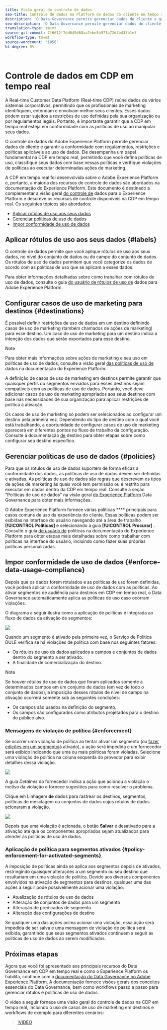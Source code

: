 ```yaml
---
title: Visão geral do controle de dados
seo-title: Controle de dados na Platform de dados do cliente em tempo real
description: 'O Data Governance permite gerenciar dados do cliente e garantir a conformidade com regulamentos, restrições e políticas aplicáveis ao uso de dados. '
seo-description: 'O Data Governance permite gerenciar dados do cliente e garantir a conformidade com regulamentos, restrições e políticas aplicáveis ao uso de dados. '
translation-type: tm+mt
source-git-commit: 7f6612f7dd649d68aa7ebe5b971b72d7b433b1e3
workflow-type: tm+mt
source-wordcount: '1056'
ht-degree: 0%

---
```



# Controle de dados em CDP em tempo real

A Real-time Customer Data Platform (Real-time CDP) reúne dados de vários sistemas corporativos, permitindo que os profissionais de marketing identifiquem, entendam e envolvam melhor seus clientes. Esses dados podem estar sujeitos a restrições de uso definidas pela sua organização ou por regulamentos legais. Portanto, é importante garantir que a CDP em tempo real esteja em conformidade com as políticas de uso ao manipular seus dados.

O controle de dados do Adobe Experience Platform permite gerenciar dados do cliente e garantir a conformidade com regulamentos, restrições e políticas aplicáveis ao uso de dados. Ele desempenha um papel fundamental na CDP em tempo real, permitindo que você defina políticas de uso, classifique seus dados com base nessas políticas e verifique violações de políticas ao executar determinadas ações de marketing.

A CDP em tempo real foi desenvolvida sobre o Adobe Experience Platform e, portanto, a maioria dos recursos de controle de dados são abordados na documentação do Experience Platform. Este documento é destinado a complementar a visão geral [do controle de](../../data-governance/home.md) dados para o Experience Platform e descreve os recursos de controle disponíveis na CDP em tempo real. Os seguintes tópicos são abordados:

* [Aplicar rótulos de uso aos seus dados](#labels)
* [Gerenciar políticas de uso de dados](#policies)
* [Impor conformidade de uso de dados](#enforce-data-usage-compliance)

## Aplicar rótulos de uso aos seus dados {#labels}

O controle de dados permite que você aplique rótulos de uso aos seus dados, no nível do conjunto de dados ou do campo do conjunto de dados. Os rótulos de uso de dados permitem que você categorize os dados de acordo com as políticas de uso que se aplicam a esses dados.

Para obter informações detalhadas sobre como trabalhar com rótulos de uso de dados, consulte o guia [do usuário de rótulos de uso de](../../data-governance/labels/overview.md) dados para Adobe Experience Platform.

## Configurar casos de uso de marketing para destinos {#destinations}

É possível definir restrições de uso de dados em um destino definindo casos de uso de marketing (também chamados de ações de marketing) para esse destino. Um caso de uso de marketing para um destino indica a intenção dos dados que serão exportados para esse destino.

>[!NOTE]
>
>Para obter mais informações sobre ações de marketing e seu uso em políticas de uso de dados, consulte a visão geral [das políticas de uso de](../../data-governance/policies/overview.md) dados na documentação do Experience Platform.

A definição de casos de uso de marketing em destinos permite garantir que quaisquer perfis ou segmentos enviados para esses destinos sejam compatíveis com as políticas de uso de dados. Portanto, você deve adicionar casos de uso de marketing apropriados aos seus destinos com base nas necessidades de sua organização para aplicar restrições de política à ativação.

Os casos de uso de marketing só podem ser selecionados ao configurar um destino pela primeira vez. Dependendo do tipo de destino com o qual você está trabalhando, a oportunidade de configurar casos de uso de marketing aparecerá em diferentes pontos no fluxo de trabalho da configuração. Consulte a documentação [de](../destinations/destinations-overview.md) destino para obter etapas sobre como configurar seu destino específico.


## Gerenciar políticas de uso de dados {#policies}

Para que os rótulos de uso de dados suportem de forma eficaz a conformidade dos dados, as políticas de uso de dados devem ser definidas e ativadas. As políticas de uso de dados são regras que descrevem os tipos de ações de marketing às quais você tem permissão ou é restrito para executar em dados dentro da CDP em tempo real. Consulte a seção &quot;Políticas de uso de dados&quot; na visão geral [do Experience Platform](../../data-governance/home.md) Data Governance para obter mais informações.

O Adobe Experience Platform fornece várias políticas **** principais para casos comuns de uso da experiência do cliente. Essas políticas podem ser exibidas na interface do usuário navegando até a área de trabalho **[!UICONTROL Políticas]** e selecionando a guia **[!UICONTROL Procurar]** . Consulte o guia [de usuário de](../../data-governance/policies/user-guide.md) políticas na documentação do Experience Platform para obter etapas mais detalhadas sobre como trabalhar com políticas na interface do usuário, incluindo como fazer suas próprias políticas personalizadas.

## Impor conformidade de uso de dados {#enforce-data-usage-compliance}

Depois que os dados forem rotulados e as políticas de uso forem definidas, você poderá aplicar a conformidade de uso de dados com as políticas. Ao ativar segmentos de audiência para destinos em CDP em tempo real, o Data Governance automaticamente aplica as políticas de uso caso ocorram violações.

O diagrama a seguir ilustra como a aplicação de políticas é integrada ao fluxo de dados da ativação de segmentos:

![](assets/enforcement-flow.png)

Quando um segmento é ativado pela primeira vez, o Serviço de Política DULE verifica se há violações de política com base nos seguintes fatores:

* Os rótulos de uso de dados aplicados a campos e conjuntos de dados dentro do segmento a ser ativado.
* A finalidade de comercialização do destino.

>[!NOTE]
>
>Se houver rótulos de uso de dados que foram aplicados somente a determinados campos em um conjunto de dados (em vez de todo o conjunto de dados), a imposição desses rótulos de nível de campo na ativação ocorrerá somente sob as seguintes condições:
>* Os campos são usados na definição do segmento.
>* Os campos são configurados como atributos projetados para o destino do público alvo.


### Mensagens de violação de política {#enforcement}

Se ocorrer uma violação de política ao tentar ativar um segmento (ou [fazer edições em um segmento](#policy-enforcement-for-activated-segments)já ativado), a ação será impedida e um fornecedor será exibido indicando que uma ou mais políticas foram violadas. Selecione uma violação de política na coluna esquerda do provedor para exibir detalhes dessa violação.

![](assets/violation-popover.png)

A guia *Detalhes* do fornecedor indica a ação que acionou a violação o motivo da violação e fornece sugestões para como resolver o problema.

Clique em Linhagem **de** dados para rastrear os destinos, segmentos, políticas de mesclagem ou conjuntos de dados cujos rótulos de dados acionaram a violação.

![](assets/data-lineage.png)

Depois que uma violação é acionada, o botão **Salvar** é desativado para a ativação até que os componentes apropriados sejam atualizados para atender às políticas de uso de dados.

### Aplicação de política para segmentos ativados {#policy-enforcement-for-activated-segments}

A imposição de políticas ainda se aplica aos segmentos depois de ativados, restringindo quaisquer alterações a um segmento ou seu destino que resultariam em uma violação de política. Devido aos diversos componentes envolvidos na ativação de segmentos para destinos, qualquer uma das ações a seguir pode possivelmente acionar uma violação:

* Atualização de rótulos de uso de dados
* Alteração de conjuntos de dados para um segmento
* Alteração de predicados de segmento
* Alteração das configurações de destino

Se qualquer uma das ações acima acionar uma violação, essa ação será impedida de ser salva e uma mensagem de violação de política será exibida, garantindo que seus segmentos ativados continuem a seguir as políticas de uso de dados ao serem modificados.

## Próximas etapas

Agora que você foi apresentado aos principais recursos do Data Governance em CDP em tempo real e como o Experience Platform os habilita, continue com a [documentação do Data Governance no Adobe Experience Platform](../../data-governance/home.md). A documentação fornece visões gerais dos conceitos essenciais do Data Governance, bem como workflows passo a passo para gerenciar rótulos e políticas de uso de dados.

O vídeo a seguir fornece uma visão geral do controle de dados na CDP em tempo real, incluindo o uso de casos de uso de marketing em destinos e workflows de exemplo para diferentes cenários:

>[!VIDEO](https://video.tv.adobe.com/v/33631?quality=12&learn=on)